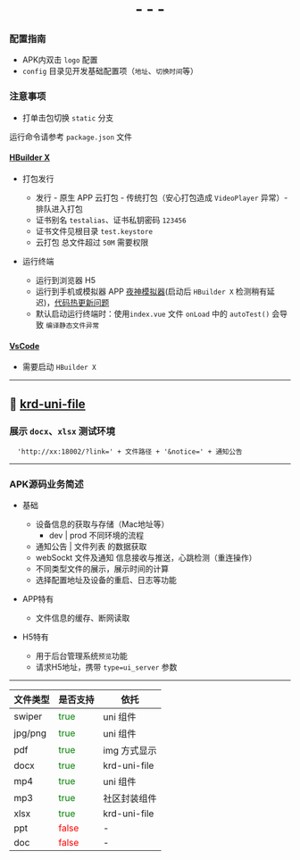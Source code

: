 <p >
  <h1 align="center"> - - - </h1>
</p>

### 配置指南
- APK内双击 `logo` 配置
- `config` 目录见开发基础配置项（`地址`、`切换时间`等）

### 注意事项
- 打单击包切换 `static` 分支

运行命令请参考 `package.json` 文件

#### [HBuilder X](https://www.dcloud.io/)

- 打包发行

  - 发行 - 原生 APP 云打包 - 传统打包（安心打包造成 `VideoPlayer` 异常）- 排队进入打包
  - 证书别名 `testalias`、证书私钥密码 `123456`
  - 证书文件见根目录 `test.keystore`
  - 云打包 总文件超过 `50M` 需要权限

- 运行终端
  - 运行到浏览器 H5
  - 运行到手机或模拟器 APP [夜神模拟器](https://www.yeshen.com/)(启动后 `HBuilder X` 检测稍有延迟)，[代码热更新问题](https://blog.csdn.net/AK852369/article/details/122982149)
  - 默认启动运行终端时：使用`index.vue` 文件 `onLoad` 中的 `autoTest()` 会导致 `编译静态文件异常`

#### [VsCode](https://code.visualstudio.com/)

- 需要启动 `HBuilder X`

---

## 🚀 [krd-uni-file](http://xx:18088/root/media/-/tree/master/krd-uni-file)

### 展示 `docx`、`xlsx` 测试环境

      'http://xx:18002/?link=' + 文件路径 + '&notice=' + 通知公告

---

### APK源码业务简述
- 基础
    - 设备信息的获取与存储（Mac地址等）
	  - dev | prod 不同环境的流程
    - 通知公告 | 文件列表 的数据获取
    - webSockt 文件及通知 信息接收与推送，心跳检测（重连操作）
    - 不同类型文件的展示，展示时间的计算
    - 选择配置地址及设备的重启、日志等功能
	
- APP特有
  - 文件信息的缓存、断网读取 

- H5特有
	- 用于后台管理系统`预览`功能
	- 请求H5地址，携带 `type=ui_server` 参数

---
| 文件类型 | 是否支持                              | 依托                                                               |
| -------- | ------------------------------------- | ------------------------------------------------------------------ |
| swiper   | <span style="color:green">true</span> | uni 组件                                                           |
| jpg/png  | <span style="color:green">true</span> | uni 组件                                                           |
| pdf      | <span style="color:green">true</span> | img 方式显示 |
| docx     | <span style="color:green">true</span> | krd-uni-file                                                       |
| mp4      | <span style="color:green">true</span> | uni 组件                                                           |
| mp3      | <span style="color:green">true</span> | 社区封装组件                                                       |
| xlsx     | <span style="color:green">true</span> | krd-uni-file                                                       |
| ppt      | <span style="color:red">false</span>  | -                                                                  |
| doc      | <span style="color:red">false</span>  | -                                                                  |
